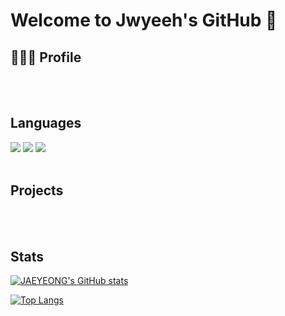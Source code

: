 # Welcome to Jwyeeh's GitHub 👋

## 🧑🏻‍💻 Profile


<br> 
<br>


## Languages

<img src="https://img.shields.io/badge/Python-#3776AB?style=for-the-badge&logo=Python&logoColor=white"/>
<img src="https://img.shields.io/badge/PyTorch-#EE4C2C?style=for-the-badge&logo=PyTorch&logoColor=white"/>
<img src="https://img.shields.io/badge/TensorFlow-#FF6F00?style=for-the-badge&logo=TensorFlow&logoColor=white"/>

<br>
<br>

## Projects


<br> 
<br>

## Stats
[![JAEYEONG's GitHub stats](https://github-readme-stats.vercel.app/api?username=jwyeeh-dev&count_private=true&show_icons=true&theme=great-gatsby)](https://github.com/anuraghazra/github-readme-stats)

[![Top Langs](https://github-readme-stats.vercel.app/api/top-langs/?username=jwyeeh-dev&layout=compact&langs_count=5&theme=great-gatsby&hide=c%23)](https://github.com/anuraghazra/github-readme-stats)
